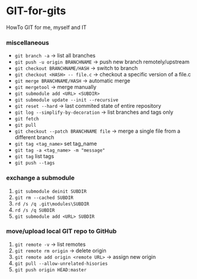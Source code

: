 # GIT-for-gits
HowTo GIT for me, myself and IT
### miscellaneous
* `git branch -a` -> list all branches<br>
* `git push -u origin BRANCHNAME` -> push new branch remotely/upstream<br>
* `git checkout BRANCHNAME/HASH` -> switch to branch<br>
* `git checkout <HASH> -- file.c` -> checkout a specific version of a file.c
* `git merge BRANCHNAME/HASH` -> automatic merge<br>
* `git mergetool` -> merge manually
* `git submodule add <URL> <SUBDIR>`
* `git submodule update --init --recursive`
* `git reset --hard` -> last commited state of entire repository
* `git log --simplify-by-decoration` -> list branches and tags only
* `git fetch`
* `git pull`
* `git checkout --patch BRANCHNAME file` -> merge a single file from a different branch
* `git tag <tag_name>` set tag_name
* `git tag -a <tag_name> -m "message"`
* `git tag` list tags
* `git push --tags`


### exchange a submodule
1. `git submodule deinit SUBDIR`
2. `git rm --cached SUBDIR`
3. `rd /s /q .git\modules\SUBDIR`
4. `rd /s /q SUBDIR`
5. `git submodule add <URL> SUBDIR`

### move/upload local GIT repo to GitHub
1. `git remote -v`        -> list remotes
2. `git remote rm origin` -> delete origin
3. `git remote add origin <remote URL>` -> assign new origin
4. `git pull --allow-unrelated-hisories`
5. `git push origin HEAD:master`
